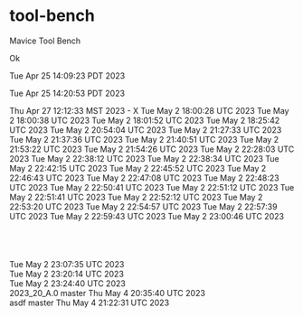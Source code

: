 # tool-bench
Mavice Tool Bench

Ok

Tue Apr 25 14:09:23 PDT 2023

Tue Apr 25 14:20:53 PDT 2023

Thu Apr 27 12:12:33 MST 2023 - X
Tue May  2 18:00:28 UTC 2023
Tue May  2 18:00:38 UTC 2023
Tue May  2 18:01:52 UTC 2023
Tue May  2 18:25:42 UTC 2023
Tue May  2 20:54:04 UTC 2023
Tue May  2 21:27:33 UTC 2023
Tue May  2 21:37:36 UTC 2023
Tue May  2 21:40:51 UTC 2023
Tue May  2 21:53:22 UTC 2023
Tue May  2 21:54:26 UTC 2023
Tue May  2 22:28:03 UTC 2023
Tue May  2 22:38:12 UTC 2023
Tue May  2 22:38:34 UTC 2023
Tue May  2 22:42:15 UTC 2023
Tue May  2 22:45:52 UTC 2023
Tue May  2 22:46:43 UTC 2023
Tue May  2 22:47:08 UTC 2023
Tue May  2 22:48:23 UTC 2023
Tue May  2 22:50:41 UTC 2023
Tue May  2 22:51:12 UTC 2023
Tue May  2 22:51:41 UTC 2023
Tue May  2 22:52:12 UTC 2023
Tue May  2 22:53:20 UTC 2023
Tue May  2 22:54:57 UTC 2023
Tue May  2 22:57:39 UTC 2023
Tue May  2 22:59:43 UTC 2023
Tue May  2 23:00:46 UTC 2023
 <br>
<br>
<br>  <br>
<br>
Tue May  2 23:07:35 UTC 2023
<br>
Tue May  2 23:20:14 UTC 2023
<br>
Tue May  2 23:24:40 UTC 2023
<br> 2023_20_A.0	 master 
Thu May  4 20:35:40 UTC 2023
<br> asdf master 
Thu May  4 21:22:31 UTC 2023
